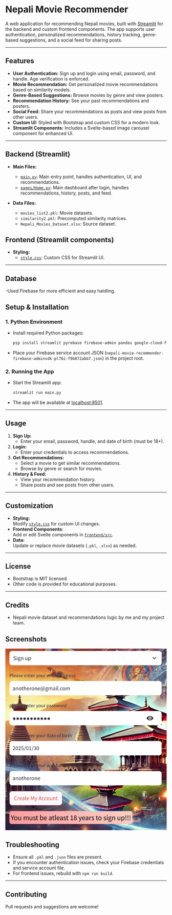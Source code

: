 # Nepali Movie Recommender

A web application for recommending Nepali movies, built with [Streamlit](https://streamlit.io/) for the backend and custom frontend components. The app supports user authentication, personalized recommendations, history tracking, genre-based suggestions, and a social feed for sharing posts.

---

## Features

- **User Authentication:** Sign up and login using email, password, and handle. Age verification is enforced.
- **Movie Recommendation:** Get personalized movie recommendations based on similarity models.
- **Genre-Based Suggestions:** Browse movies by genre and view posters.
- **Recommendation History:** See your past recommendations and posters.
- **Social Feed:** Share your recommendations as posts and view posts from other users.
- **Custom UI:** Styled with Bootstrap and custom CSS for a modern look.
- **Streamlit Components:** Includes a Svelte-based image carousel component for enhanced UI.

---


## Backend (Streamlit)

- **Main Files:**  
  - [`main.py`](main.py): Main entry point, handles authentication, UI, and recommendations.
  - [`pages/Home.py`](pages/Home.py): Main dashboard after login, handles recommendations, history, posts, and feed.

- **Data Files:**  
  - `movies_list2.pkl`: Movie datasets.
  - `similarity2.pkl`: Precomputed similarity matrices.
  - `Nepali_Movies_Dataset.xlsx`: Source dataset.

## Frontend (Streamlit components)
- **Styling:**  
  - [`style.css`](style.css): Custom CSS for Streamlit UI.

---
## Database
-Used Firebase for more efficient and easy haldling.

## Setup & Installation

### 1. Python Environment

- Install required Python packages:
  ```sh
  pip install streamlit pyrebase firebase-admin pandas google-cloud-firestore
  ```

- Place your Firebase service account JSON (`nepali-movie-recommender-firebase-adminsdk-pl76i-f9b872abb7.json`) in the project root.

### 2. Running the App

- Start the Streamlit app:
  ```sh
  streamlit run main.py
  ```
 
- The app will be available at [localhost:8501](http://localhost:8501).

---

## Usage

1. **Sign Up:**  
   - Enter your email, password, handle, and date of birth (must be 18+).
2. **Login:**  
   - Enter your credentials to access recommendations.
3. **Get Recommendations:**  
   - Select a movie to get similar recommendations.
   - Browse by genre or search for movies.
4. **History & Feed:**  
   - View your recommendation history.
   - Share posts and see posts from other users.

---

## Customization

- **Styling:**  
  Modify [`style.css`](style.css) for custom UI changes.
- **Frontend Components:**  
  Add or edit Svelte components in [`frontend/src`](frontend/src).
- **Data:**  
  Update or replace movie datasets (`.pkl`, `.xlsx`) as needed.

---

## License

- Bootstrap is MIT licensed.
- Other code is provided for educational purposes.

---

## Credits

- Nepali movie dataset and recommendations logic by me and my project team.


## Screenshots
![App Screenshot](demo1.jpeg)

## Troubleshooting

- Ensure all `.pkl` and `.json` files are present.
- If you encounter authentication issues, check your Firebase credentials and service account file.
- For frontend issues, rebuild with `npm run build`.

---

## Contributing

Pull requests and suggestions are welcome!
